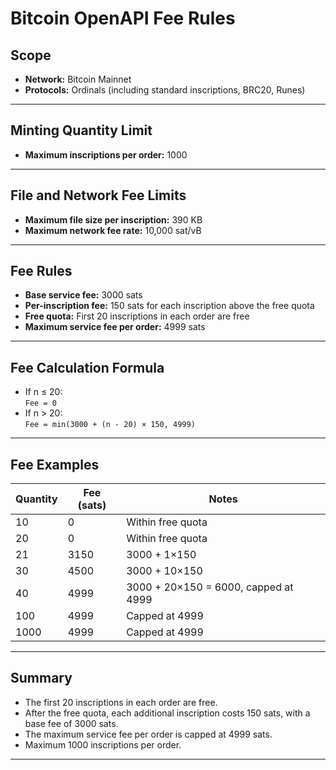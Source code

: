 # Bitcoin OpenAPI Fee Rules

## Scope

- **Network:** Bitcoin Mainnet
- **Protocols:** Ordinals (including standard inscriptions, BRC20, Runes)

---

## Minting Quantity Limit

- **Maximum inscriptions per order:** 1000

---

## File and Network Fee Limits

- **Maximum file size per inscription:** 390 KB
- **Maximum network fee rate:** 10,000 sat/vB

---

## Fee Rules

- **Base service fee:** 3000 sats
- **Per-inscription fee:** 150 sats for each inscription above the free quota
- **Free quota:** First 20 inscriptions in each order are free
- **Maximum service fee per order:** 4999 sats

---

## Fee Calculation Formula

- If n ≤ 20:  
  `Fee = 0`
- If n > 20:  
  `Fee = min(3000 + (n - 20) × 150, 4999)`

---

## Fee Examples

| Quantity | Fee (sats) | Notes                                 |
|----------|------------|---------------------------------------|
| 10       | 0          | Within free quota                     |
| 20       | 0          | Within free quota                     |
| 21       | 3150       | 3000 + 1×150                          |
| 30       | 4500       | 3000 + 10×150                         |
| 40       | 4999       | 3000 + 20×150 = 6000, capped at 4999  |
| 100      | 4999       | Capped at 4999                        |
| 1000     | 4999       | Capped at 4999                        |

---

## Summary

- The first 20 inscriptions in each order are free.
- After the free quota, each additional inscription costs 150 sats, with a base fee of 3000 sats.
- The maximum service fee per order is capped at 4999 sats.
- Maximum 1000 inscriptions per order.

---
